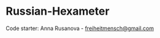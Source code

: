 Russian-Hexameter
==============================

Code starter:
Anna Rusanova -  freiheitmensch@gmail.com
